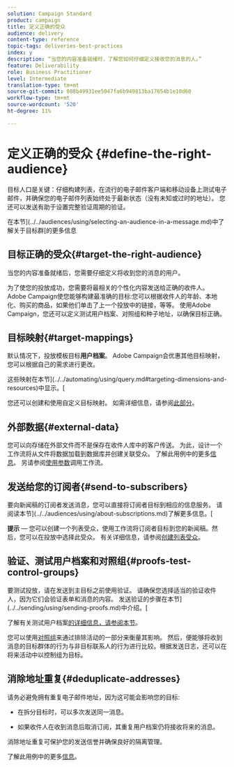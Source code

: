 ```yaml
---
solution: Campaign Standard
product: campaign
title: 定义正确的受众
audience: delivery
content-type: reference
topic-tags: deliveries-best-practices
index: y
description: “当您的内容准备就绪时，了解您如何仔细定义接收您的消息的人。”
feature: Deliverability
role: Business Practitioner
level: Intermediate
translation-type: tm+mt
source-git-commit: 088b49931ee5047fa6b949813ba17654b1e10d60
workflow-type: tm+mt
source-wordcount: '520'
ht-degree: 11%

---
```



# 定义正确的受众 {#define-the-right-audience}

目标人口是关键：仔细构建列表，在流行的电子邮件客户端和移动设备上测试电子邮件，并确保您的电子邮件列表始终处于最新状态（没有未知或过时的地址）。 您还可以发送有助于设置完整验证周期的验证。

在本节](../../audiences/using/selecting-an-audience-in-a-message.md)中了解关于目标群[的更多信息

## 目标正确的受众{#target-the-right-audience}

当您的内容准备就绪后，您需要仔细定义将收到您的消息的用户。

为了使您的投放成功，您需要将最相关的个性化内容发送给正确的收件人。 Adobe Campaign使您能够构建最准确的目标:您可以根据收件人的年龄、本地化、购买的商品，如果他们单击了上一个投放中的链接，等等。 使用Adobe Campaign，您还可以定义测试用户档案、对照组和种子地址，以确保目标正确。

## 目标映射{#target-mappings}

默认情况下，投放模板目标&#x200B;**用户档案**。 Adobe Campaign会优惠其他目标映射，您可以根据自己的需求进行更改。

这些映射在本节](../../automating/using/query.md#targeting-dimensions-and-resources)中显示。[

您还可以创建和使用自定义目标映射。 如需详细信息，请参阅[此部分](../../administration/using/target-mappings-in-campaign.md)。

## 外部数据{#external-data}

您可以向存储在外部文件而不是保存在收件人库中的客户传送。 为此，设计一个工作流将从文件将数据加载到数据库并创建关联受众。  了解此用例中的更多[信息](../../automating/using/use-case-calling-workflow.md)。 另请参阅[使用参数](../../automating/using/calling-a-workflow-with-external-parameters.md)调用工作流。

## 发送给您的订阅者{#send-to-subscribers}

要向新闻稿的订阅者发送消息，您可以直接将订阅者目标到相应的信息服务。 请阅读本节](../../audiences/using/about-subscriptions.md)了解更多信息。[

**提示**  — 您可以创建一个列表受众，使用工作流将订阅者目标到您的新闻稿。然后，您可以在投放中选择此受众。 有关详细信息，请参阅[创建列表受众](../../audiences/using/creating-audiences.md#creating-list-audiences)。

## 验证、测试用户档案和对照组{#proofs-test-control-groups}

要测试投放，请在发送到主目标之前使用验证。
请确保您选择适当的验证收件人，因为它们会验证表单和消息的内容。 发送验证的步骤在本节](../../sending/using/sending-proofs.md)中介绍。[

了解有关测试用户档案[的详细信息，请参阅本节](../../audiences/using/managing-test-profiles.md)。

您可以使用[对照组](../../sending/using/control-group.md)来通过排除活动的一部分来衡量其影响。 然后，便能够将收到消息的目标群体的行为与非目标联系人的行为进行比较。根据发送日志，还可以在将来活动中以控制组为目标。

## 消除地址重复{#deduplicate-addresses}

请务必避免拥有重复电子邮件地址，因为这可能会影响您的目标:

* 在拆分目标时，可以多次发送同一消息。

* 如果收件人在收到消息后取消订阅，其重复用户档案仍将接收将来的消息。

消除地址重复可保护您的发送信誉并确保良好的隔离管理。

了解此用例中的更多[信息](../../automating/using/deduplicating-data-imported-file.md)。
